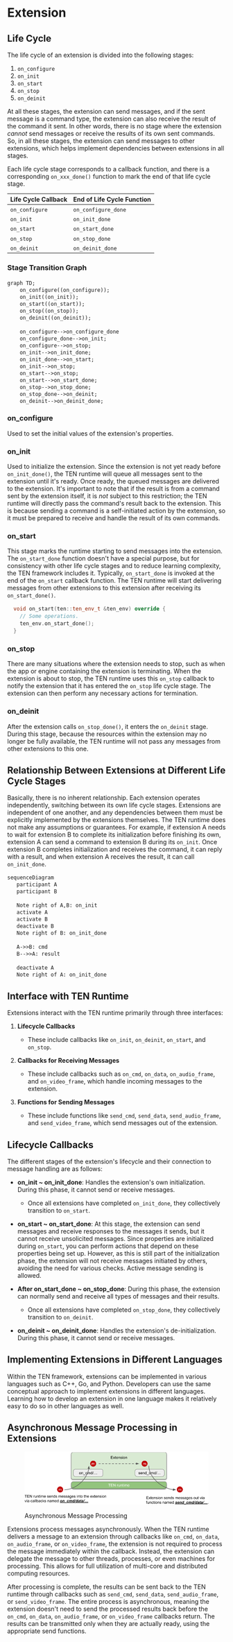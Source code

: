 # Extension

## Life Cycle

The life cycle of an extension is divided into the following stages:

1. `on_configure`
2. `on_init`
3. `on_start`
4. `on_stop`
5. `on_deinit`

At all these stages, the extension can send messages, and if the sent message is a command type, the extension can also receive the result of the command it sent. In other words, there is no stage where the extension *cannot* send messages or receive the results of its own sent commands. So, in all these stages, the extension can send messages to other extensions, which helps implement dependencies between extensions in all stages.

Each life cycle stage corresponds to a callback function, and there is a corresponding `on_xxx_done()` function to mark the end of that life cycle stage.

| Life Cycle Callback | End of Life Cycle Function   |
|---------------------|------------------------------|
| `on_configure`      | `on_configure_done`          |
| `on_init`           | `on_init_done`               |
| `on_start`          | `on_start_done`              |
| `on_stop`           | `on_stop_done`               |
| `on_deinit`         | `on_deinit_done`             |

### Stage Transition Graph

```mermaid
graph TD;
    on_configure((on_configure));
    on_init((on_init));
    on_start((on_start));
    on_stop((on_stop));
    on_deinit((on_deinit));

    on_configure-->on_configure_done
    on_configure_done-->on_init;
    on_configure-->on_stop;
    on_init-->on_init_done;
    on_init_done-->on_start;
    on_init-->on_stop;
    on_start-->on_stop;
    on_start-->on_start_done;
    on_stop-->on_stop_done;
    on_stop_done-->on_deinit;
    on_deinit-->on_deinit_done;
```

### on_configure

Used to set the initial values of the extension's properties.

### on_init

Used to initialize the extension. Since the extension is not yet ready before `on_init_done()`, the TEN runtime will queue all messages sent to the extension until it's ready. Once ready, the queued messages are delivered to the extension. It's important to note that if the result is from a command sent by the extension itself, it is *not* subject to this restriction; the TEN runtime will directly pass the command's result back to the extension. This is because sending a command is a self-initiated action by the extension, so it must be prepared to receive and handle the result of its own commands.

### on_start

This stage marks the runtime starting to send messages into the extension. The `on_start_done` function doesn't have a special purpose, but for consistency with other life cycle stages and to reduce learning complexity, the TEN framework includes it. Typically, `on_start_done` is invoked at the end of the `on_start` callback function. The TEN runtime will start delivering messages from other extensions to this extension after receiving its `on_start_done()`.

```c++
  void on_start(ten::ten_env_t &ten_env) override {
    // Some operations.
    ten_env.on_start_done();
  }
```

### on_stop

There are many situations where the extension needs to stop, such as when the app or engine containing the extension is terminating. When the extension is about to stop, the TEN runtime uses this `on_stop` callback to notify the extension that it has entered the `on_stop` life cycle stage. The extension can then perform any necessary actions for termination.

### on_deinit

After the extension calls `on_stop_done()`, it enters the `on_deinit` stage. During this stage, because the resources within the extension may no longer be fully available, the TEN runtime will not pass any messages from other extensions to this one.

## Relationship Between Extensions at Different Life Cycle Stages

Basically, there is no inherent relationship. Each extension operates independently, switching between its own life cycle stages. Extensions are independent of one another, and any dependencies between them must be explicitly implemented by the extensions themselves. The TEN runtime does not make any assumptions or guarantees. For example, if extension A needs to wait for extension B to complete its initialization before finishing its own, extension A can send a command to extension B during its `on_init`. Once extension B completes initialization and receives the command, it can reply with a result, and when extension A receives the result, it can call `on_init_done`.

```mermaid
sequenceDiagram
   participant A
   participant B

   Note right of A,B: on_init
   activate A
   activate B
   deactivate B
   Note right of B: on_init_done

   A->>B: cmd
   B-->>A: result

   deactivate A
   Note right of A: on_init_done
```

## Interface with TEN Runtime

Extensions interact with the TEN runtime primarily through three interfaces:

1. **Lifecycle Callbacks**
   - These include callbacks like `on_init`, `on_deinit`, `on_start`, and `on_stop`.

2. **Callbacks for Receiving Messages**
   - These include callbacks such as `on_cmd`, `on_data`, `on_audio_frame`, and `on_video_frame`, which handle incoming messages to the extension.

3. **Functions for Sending Messages**
   - These include functions like `send_cmd`, `send_data`, `send_audio_frame`, and `send_video_frame`, which send messages out of the extension.

## Lifecycle Callbacks

The different stages of the extension's lifecycle and their connection to message handling are as follows:

- **on_init ~ on_init_done**: Handles the extension's own initialization. During this phase, it cannot send or receive messages.

  - Once all extensions have completed `on_init_done`, they collectively transition to `on_start`.

- **on_start ~ on_start_done**: At this stage, the extension can send messages and receive responses to the messages it sends, but it cannot receive unsolicited messages. Since properties are initialized during `on_start`, you can perform actions that depend on these properties being set up. However, as this is still part of the initialization phase, the extension will not receive messages initiated by others, avoiding the need for various checks. Active message sending is allowed.

- **After on_start_done ~ on_stop_done**: During this phase, the extension can normally send and receive all types of messages and their results.

  - Once all extensions have completed `on_stop_done`, they collectively transition to `on_deinit`.

- **on_deinit ~ on_deinit_done**: Handles the extension's de-initialization. During this phase, it cannot send or receive messages.

## Implementing Extensions in Different Languages

Within the TEN framework, extensions can be implemented in various languages such as C++, Go, and Python. Developers can use the same conceptual approach to implement extensions in different languages. Learning how to develop an extension in one language makes it relatively easy to do so in other languages as well.

## Asynchronous Message Processing in Extensions

<figure><img src="../../assets/png/asynchronous_message_processing.png" alt=""><figcaption><p>Asynchronous Message Processing</p></figcaption></figure>

Extensions process messages asynchronously. When the TEN runtime delivers a message to an extension through callbacks like `on_cmd`, `on_data`, `on_audio_frame`, or `on_video_frame`, the extension is not required to process the message immediately within the callback. Instead, the extension can delegate the message to other threads, processes, or even machines for processing. This allows for full utilization of multi-core and distributed computing resources.

After processing is complete, the results can be sent back to the TEN runtime through callbacks such as `send_cmd`, `send_data`, `send_audio_frame`, or `send_video_frame`. The entire process is asynchronous, meaning the extension doesn't need to send the processed results back before the `on_cmd`, `on_data`, `on_audio_frame`, or `on_video_frame` callbacks return. The results can be transmitted only when they are actually ready, using the appropriate send functions.
